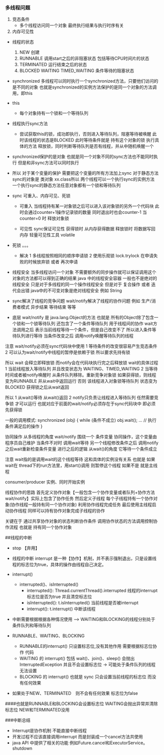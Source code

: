 ### 多线程问题
 1. 竞态条件
	* 多个线程访问同一个对象 最终执行结果与执行时序有关
 2.  内存可见性

* 线程的状态
    1. NEW  创建
    2. RUNNABLE  调用start之后的非阻塞状态 包括等待CPU时间片的状态
    3. TERMINATED  运行结束之后的状态
    4. BLOCKED WAITING  TIMED_WAITING  条件等待的阻塞状态

* synchronized 
	多线程可以同时执行一个synchronized方法，只要他们访问的是不同的对象
	也就是synchronized的实例方法保护的是同一个对象的方法调用，即this

* this
	* 每个对象持有一个锁和一个等待队列
* 线程执行sync方法
	* 尝试获取this的锁，成功即执行，否则进入等待队列，阻塞等待被唤醒 此时该线程的状态是BLOCKED 此时等待条件就是 持有这个对象的锁
	执行具体的方法
	释放锁，同时判断等待队列是否有线程，并从中随机唤醒一个

* synchronized保护的是对象 也就是同一个对象不同的sync方法也不能同时执行
但是和非sync方法可以同时执行

* 所以 对于某个变量的保护  需要把这个变量的所有方法加上sync
对于静态方法 sync的对象是 类对象 xx.class所以 两个线程可以一个执行sync的实例方法  一个执行sync的静态方法任意对象都有一个锁和等待队列

* sync 可重入、内存可见、死锁
    * 可重入 当线程持有某一对象锁之后可以进入该对象锁的另外一个代码块
此时会通过counter+1操作记录锁的数量  同时退出时也会counter-1 当counter=0 时 释放对象锁

    * 可见性 sync保证可见性  获得锁时 从内存获得数据  释放锁时 将数据写回内存
轻量可见性工具 volatile

* 死锁 。。。
    * 解决 1 多线程按照相同的顺序申请锁
     2 使用乐观锁 lock.trylock 在申请失败的时候放弃锁 或者 再次申请

* 线程安全  当多线程访问一个对象 不需要额外的同步操作就可以保证调用这个对象的方法都可以得到正确的结果
java 中的线程安全容器 一般也不是绝对的线程安全 
只是对于多线程的同一个操作线程安全
但是对于 复合操作 或者 迭代会出错
java中的不可变对象是绝对线程安全 例如 String

* sync解决了线程的竞争问题
wait/notify解决了线程的协作问题
例如 生产/消费者模式  异步结果  等待结束 等等

* 底层
wait/notify 是 java.lang.Object的方法
也就是 所有的Object除了包含一个锁和一个锁等待队列  还包含了一个条件等待队列 用于线程间的协作
wait方法调用之后  表示当前线程等待一个条件，但是自己改变不了 所以进入条件等待队列进行等待
当条件改变之后 调用notify唤醒等待队列的线程

注意 wait/notify必须在sync代码块中使用 1 等待条件的改变很容易产生竞态条件
2 可以认为wait/notify中线程的暂停是依赖于锁 所以要求先持有锁

所以 wait 会释立即释放锁  而notify会在代码块执行完之后释放锁
wait的具体过程
1 当前线程放入等待队列 并且改变状态为 WAITING、TIMED_WAITING
2 当等待时间或者被notify唤醒时 从条件队列移除。重新竞争对象锁
	如果获得锁，则线程变为RUNNABLE 并从wait中返回运行
	否则 该线程进入对象锁等待队列 状态变为BLOCKED 获得锁之后从wait返回

所以 1 从wait()等待 从wait()返回 
2 notify只负责让线程进入等待队列 任然需要竞争锁 才可以运行 也就对应于前面的wait/notify必须存在于sync代码块中 即必须先获得锁

一般的调用模式:
synchronized (obj) {
    while (条件不成立)
        obj.wait();
    ... // 执行条件满足后的操作
}

协同操作
	从多线程的角度 wait/notify 围绕一个 条件变量 协同操作，这个变量由程序员自己维护
	当条件不对时 调用wait等待 另一个线程修改条件之后 调用notify 之后wait重新检查条件变量 进行之后的逻辑
	从wait()的角度  它等待一个条件成立

注意 wait指的是调用wait的这个线程等待 这和具体的实例没有关系
也就是 如果wait在 thread下的run方法里，用start()调用 则暂停这个线程
如果不是  就是主线程



consumer/producer 实例、同时开始实例

线程协作的思路
    首先定义协作对象【一般包含一个协作变量或者队列+协作方法 wait/notify】实际上包含了协作任务
    然后定义子线程 每个子线程持有一个协作对象(协作线程一般持有同一个协作对象) 利用协作线程完成任务
    最后使用主线程启动协作线程 同样可以持有协作对象完成子线程的协作

关键在于 通过共享协作对象的状态判断协作条件 调用协作状态的方法调用控制协作流程 也就是 持有同一个协作对象

##线程的中断
* stop 【弃用】
* 线程的中断 interrupt 是一种【协作】机制，并不表示强制退出，只是设置线程的标志位为true，具体的操作由线程自己决定。          
*  interrupt()
    * interrupted()、isInterrupted()
        * interrupted(): Thread.currentThread().interrupted 线程的interrupt标志位是否为true 并且清空标志位
        * isInterrupted(): t.isInterrupted() 当前线程是否被interrupt
        * interrupt(): t.interrupt() 中断该线程

* 中断需要根据根据各种情况使用  --> WAITING和BLOCKING的线程分别处于 条件队列和等待队列
* RUNNABLE、WAITING、BLOCKING
    * RUNNABLE的interrupt() 只设置标志位,没有其他作用 需要根据标志位协作 代码
    * WAITING 的 interrupt() 包括 wait()、join()、sleep() 会抛出 InterruptedException 并且不会设置标志位  -> 可能处于条件队列的线程无法设置
    * BLOCKING 的 interrupt() 也就是 sync 只会设置当前线程的标志位 而没有任何效果
* 如果处于NEW、TERMINATED　则不会有任何效果 标志位为false

####也就是RUNNABLE和BLOCKING会设置标志位  WAITING会抛出异常并清除标志位 NEW和TERMINATED没用

###中断总结 
* Interrupt是协作机制 不能直接中断线程
* 开发过程不应该直接调用interrupt 而是封装成一个cancel方法共使用
* java API 中提供了相关的功能 例如Future.cancel和ExecutorService。shutdown
